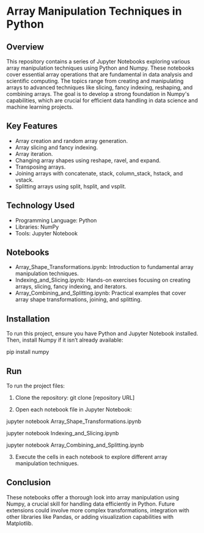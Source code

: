 
# Array Manipulation Techniques in Python

## Overview

This repository contains a series of Jupyter Notebooks exploring various array manipulation techniques using Python and Numpy. These notebooks cover essential array operations that are fundamental in data analysis and scientific computing. The topics range from creating and manipulating arrays to advanced techniques like slicing, fancy indexing, reshaping, and combining arrays. The goal is to develop a strong foundation in Numpy's capabilities, which are crucial for efficient data handling in data science and machine learning projects.
## Key Features

* Array creation and random array generation.
* Array slicing and fancy indexing.
* Array iteration.
* Changing array shapes using reshape, ravel, and expand.
* Transposing arrays.
* Joining arrays with concatenate, stack, column_stack, hstack, and vstack.
* Splitting arrays using split, hsplit, and vsplit.
## Technology Used

* Programming Language: Python
* Libraries: NumPy
* Tools: Jupyter Notebook

## Notebooks

* Array_Shape_Transformations.ipynb: Introduction to fundamental array manipulation techniques.
* Indexing_and_Slicing.ipynb: Hands-on exercises focusing on creating arrays, slicing, fancy indexing, and iterators.
* Array_Combining_and_Splitting.ipynb: Practical examples that cover array shape transformations, joining, and splitting.
## Installation

To run this project, ensure you have Python and Jupyter Notebook installed. Then, install Numpy if it isn’t already available:

pip install numpy
## Run

To run the project files:

1. Clone the repository:
git clone [repository URL]

2. Open each notebook file in Jupyter Notebook:

jupyter notebook Array_Shape_Transformations.ipynb

jupyter notebook Indexing_and_Slicing.ipynb

jupyter notebook Array_Combining_and_Splitting.ipynb

3. Execute the cells in each notebook to explore different array manipulation techniques.
## Conclusion

These notebooks offer a thorough look into array manipulation using Numpy, a crucial skill for handling data efficiently in Python. Future extensions could involve more complex transformations, integration with other libraries like Pandas, or adding visualization capabilities with Matplotlib.
